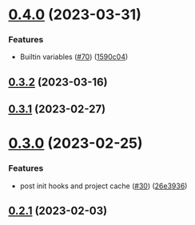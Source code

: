 # [0.4.0](https://github.com/eclipse-velocitas/cli/compare/v0.3.2...v0.4.0) (2023-03-31)


### Features

* Builtin variables ([#70](https://github.com/eclipse-velocitas/cli/issues/70)) ([1590c04](https://github.com/eclipse-velocitas/cli/commit/1590c046f7338078c86b82fbd8d5cbf817450856))



## [0.3.2](https://github.com/eclipse-velocitas/cli/compare/v0.3.1...v0.3.2) (2023-03-16)



## [0.3.1](https://github.com/eclipse-velocitas/cli/compare/v0.3.0...v0.3.1) (2023-02-27)



# [0.3.0](https://github.com/eclipse-velocitas/cli/compare/v0.2.1...v0.3.0) (2023-02-25)


### Features

* post init hooks and project cache ([#30](https://github.com/eclipse-velocitas/cli/issues/30)) ([26e3936](https://github.com/eclipse-velocitas/cli/commit/26e3936c996c9b8d9d792e29fe501958897d6b85))



## [0.2.1](https://github.com/eclipse-velocitas/cli/compare/v0.2.0...v0.2.1) (2023-02-03)

